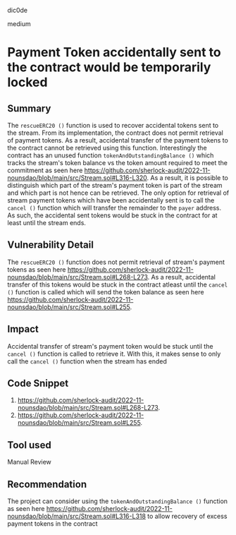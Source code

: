 dic0de

medium

# Payment Token accidentally sent to the contract would be temporarily locked

## Summary
The `rescueERC20 ()` function is used to recover accidental tokens sent to the stream. From its implementation, the contract does not permit retrieval of payment tokens. As a result, accidental transfer of the payment tokens to the contract cannot be retrieved using this function. Interestingly the contract has an unused function `tokenAndOutstandingBalance ()` which tracks the stream's token balance vs the token amount required to meet the commitment as seen here https://github.com/sherlock-audit/2022-11-nounsdao/blob/main/src/Stream.sol#L316-L320. 
As a result, it is possible to distinguish which part of the stream's payment token is part of the stream and which part is not hence can be retrieved. 
The only option for retrieval of stream payment tokens which have been accidentally sent is to call the `cancel ()` function which will transfer the remainder to the `payer` address. As such, the accidental sent tokens would be stuck in the contract for at least until the stream ends. 
## Vulnerability Detail
The `rescueERC20 ()` function does not permit retrieval of stream's payment tokens as seen here https://github.com/sherlock-audit/2022-11-nounsdao/blob/main/src/Stream.sol#L268-L273. As a result, accidental transfer of this tokens would be stuck in the contract atleast until the `cancel ()` function is called which will send the token balance as seen here https://github.com/sherlock-audit/2022-11-nounsdao/blob/main/src/Stream.sol#L255.
## Impact
Accidental transfer of stream's payment token would be stuck until the `cancel ()` function is  called to retrieve it. With this, it makes sense to only call the `cancel ()` function when the stream has ended
## Code Snippet
1. https://github.com/sherlock-audit/2022-11-nounsdao/blob/main/src/Stream.sol#L268-L273.
2. https://github.com/sherlock-audit/2022-11-nounsdao/blob/main/src/Stream.sol#L255.
## Tool used

Manual Review

## Recommendation
The project can consider using the `tokenAndOutstandingBalance ()` function as seen here https://github.com/sherlock-audit/2022-11-nounsdao/blob/main/src/Stream.sol#L316-L318 to allow recovery of excess payment tokens in the contract